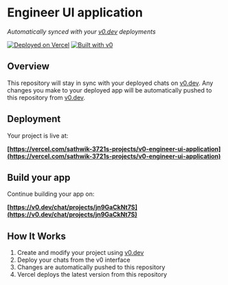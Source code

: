 # Engineer UI application

*Automatically synced with your [v0.dev](https://v0.dev) deployments*

[![Deployed on Vercel](https://img.shields.io/badge/Deployed%20on-Vercel-black?style=for-the-badge&logo=vercel)](https://vercel.com/sathwik-3721s-projects/v0-engineer-ui-application)
[![Built with v0](https://img.shields.io/badge/Built%20with-v0.dev-black?style=for-the-badge)](https://v0.dev/chat/projects/jn9GaCkNt7S)

## Overview

This repository will stay in sync with your deployed chats on [v0.dev](https://v0.dev).
Any changes you make to your deployed app will be automatically pushed to this repository from [v0.dev](https://v0.dev).

## Deployment

Your project is live at:

**[https://vercel.com/sathwik-3721s-projects/v0-engineer-ui-application](https://vercel.com/sathwik-3721s-projects/v0-engineer-ui-application)**

## Build your app

Continue building your app on:

**[https://v0.dev/chat/projects/jn9GaCkNt7S](https://v0.dev/chat/projects/jn9GaCkNt7S)**

## How It Works

1. Create and modify your project using [v0.dev](https://v0.dev)
2. Deploy your chats from the v0 interface
3. Changes are automatically pushed to this repository
4. Vercel deploys the latest version from this repository